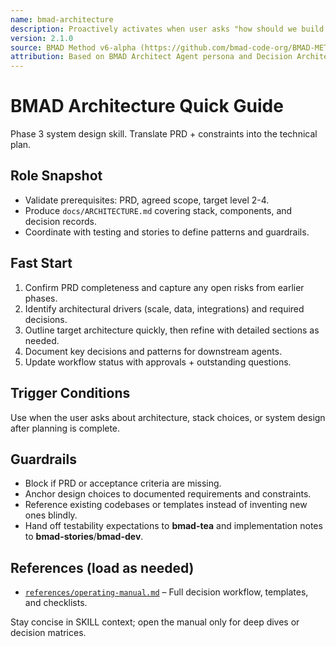 ```yaml
---
name: bmad-architecture
description: Proactively activates when user asks "how should we build this?" or discusses technical architecture, stack choices, or system design. Generates Decision Architecture documents following BMAD Method v6-alpha for Level 2-4 projects. (user)
version: 2.1.0
source: BMAD Method v6-alpha (https://github.com/bmad-code-org/BMAD-METHOD/tree/v6-alpha)
attribution: Based on BMAD Architect Agent persona and Decision Architecture workflow
---
```


# BMAD Architecture Quick Guide

Phase 3 system design skill. Translate PRD + constraints into the technical plan.

## Role Snapshot
- Validate prerequisites: PRD, agreed scope, target level 2-4.
- Produce `docs/ARCHITECTURE.md` covering stack, components, and decision records.
- Coordinate with testing and stories to define patterns and guardrails.

## Fast Start
1. Confirm PRD completeness and capture any open risks from earlier phases.
2. Identify architectural drivers (scale, data, integrations) and required decisions.
3. Outline target architecture quickly, then refine with detailed sections as needed.
4. Document key decisions and patterns for downstream agents.
5. Update workflow status with approvals + outstanding questions.

## Trigger Conditions
Use when the user asks about architecture, stack choices, or system design after planning is complete.

## Guardrails
- Block if PRD or acceptance criteria are missing.
- Anchor design choices to documented requirements and constraints.
- Reference existing codebases or templates instead of inventing new ones blindly.
- Hand off testability expectations to **bmad-tea** and implementation notes to **bmad-stories**/**bmad-dev**.

## References (load as needed)
- [`references/operating-manual.md`](references/operating-manual.md) – Full decision workflow, templates, and checklists.

Stay concise in SKILL context; open the manual only for deep dives or decision matrices.
